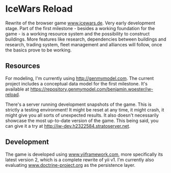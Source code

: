 IceWars Reload
==============

Rewrite of the browser game www.icewars.de. Very early development stage. Part of the first milestone - besides a working foundation for the game - is a working resource system and the possibility to construct buildings. More features like research, dependencies between buildings and research, trading system, fleet management and alliances will follow, once the basics prove to be working.

Resources
---------

For modeling, I'm currently using http://genmymodel.com. The current project includes a conceptual data model for the first milestone. It's available at https://repository.genmymodel.com/benjamin.woester/iw-reload.

There's a server running development snapshots of the game. This is strictly a testing environment! It might be reset at any time, it might crash, it might give you all sorts of unexpected results. It also doesn't necessarily showcase the most up-to-date version of the game. This being said, you can give it a try at http://iw-dev.h2322584.stratoserver.net.

Development
-----------

The game is developed using www.yiiframework.com, more specifically its latest version 2, which is a complete rewrite of yii v1. I'm currently also evaluating www.doctrine-project.org as the persistence layer.
